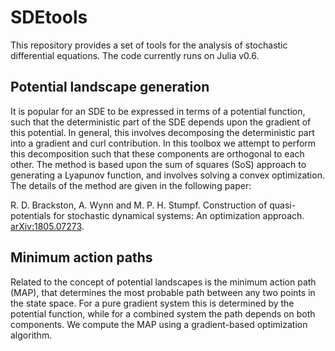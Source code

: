 # SDEtools

This repository provides a set of tools for the analysis of stochastic differential equations. The code currently runs on Julia v0.6.

## Potential landscape generation
It is popular for an SDE to be expressed in terms of a potential function, such that the deterministic part of the SDE depends upon the gradient of this potential. In general, this involves decomposing the deterministic part into a gradient and curl contribution. In this toolbox we attempt to perform this decomposition such that these components are orthogonal to each other. The method is based upon the sum of squares (SoS) approach to generating a Lyapunov function, and involves solving a convex optimization. The details of the method are given in the following paper:

R. D. Brackston, A. Wynn and M. P. H. Stumpf. Construction of quasi-potentials for stochastic dynamical systems: An optimization approach. [arXiv:1805.07273](https://arxiv.org/pdf/1805.07273.pdf).

## Minimum action paths
Related to the concept of potential landscapes is the minimum action path (MAP), that determines the most probable path between any two points in the state space. For a pure gradient system this is determined by the potential function, while for a combined system the path depends on both components. We compute the MAP using a gradient-based optimization algorithm.
